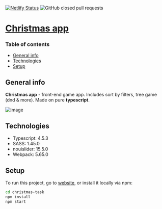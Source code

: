 [![Netlify Status](https://api.netlify.com/api/v1/badges/a917ccb3-613e-4bd6-bef4-41599afe379f/deploy-status)](https://app.netlify.com/sites/christmas-timursk/deploys) ![GitHub closed pull requests](https://img.shields.io/github/issues-pr-closed/timursk/christmas-task)
# [Christmas app](https://christmas-timursk.netlify.app/)

### Table of contents
- [General info](#general-info)
- [Technologies](#technologies)
- [Setup](#setup)

## General info
**Christmas app** - front-end game app. Includes sort by filters, tree game (dnd & more). Made on pure **typescript**.

![image](https://user-images.githubusercontent.com/86415266/182190267-fe735787-a4c1-471b-9d42-d33eb88c2149.png)

## Technologies
* Typescript: 4.5.3
* SASS: 1.45.0
* nouislider: 15.5.0
* Webpack: 5.65.0
	
## Setup
To run this project, go to [website](https://christmas-timursk.netlify.app/), or install it locally via npm:
```sh
cd christmas-task
npm install
npm start
```
